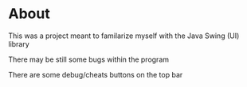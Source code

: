 # About
This was a project meant to familarize myself with the Java Swing (UI) library

There may be still some bugs within the program

There are some debug/cheats buttons on the top bar
